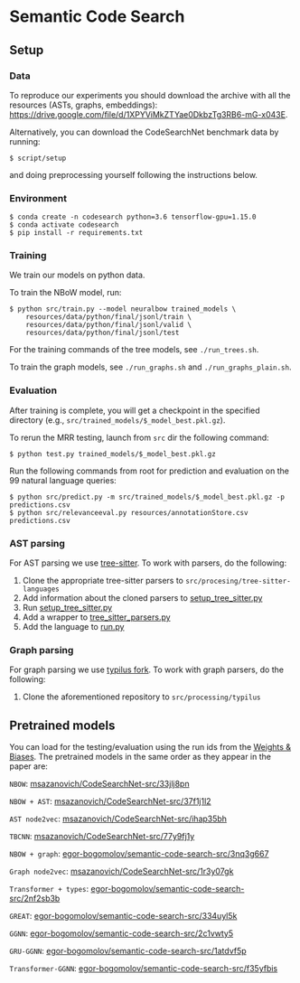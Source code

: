 # Semantic Code Search

## Setup

### Data

To reproduce our experiments you should download the archive with all the
resources (ASTs, graphs, embeddings):
https://drive.google.com/file/d/1XPYViMkZTYae0DkbzTg3RB6-mG-x043E.

Alternatively, you can download the CodeSearchNet benchmark data by running:

`$ script/setup`

and doing preprocessing yourself following the instructions below.

### Environment

```
$ conda create -n codesearch python=3.6 tensorflow-gpu=1.15.0
$ conda activate codesearch
$ pip install -r requirements.txt
```

### Training

We train our models on python data. 

To train the NBoW model, run:

```
$ python src/train.py --model neuralbow trained_models \
    resources/data/python/final/jsonl/train \
    resources/data/python/final/jsonl/valid \
    resources/data/python/final/jsonl/test
```

For the training commands of the tree models, see `./run_trees.sh`.

To train the graph models, see `./run_graphs.sh` and `./run_graphs_plain.sh`.

### Evaluation

After training is complete, you will get a checkpoint in the specified directory
(e.g., `src/trained_models/$_model_best.pkl.gz`).

To rerun the MRR testing, launch from `src` dir the following command:

```
$ python test.py trained_models/$_model_best.pkl.gz
```

Run the following commands from root for prediction and evaluation on the 99 natural language queries:

```
$ python src/predict.py -m src/trained_models/$_model_best.pkl.gz -p predictions.csv
$ python src/relevanceeval.py resources/annotationStore.csv predictions.csv
```

### AST parsing

For AST parsing we use [tree-sitter](https://github.com/tree-sitter/tree-sitter).
To work with parsers, do the following:

1. Clone the appropriate tree-sitter parsers to `src/procesing/tree-sitter-languages`
2. Add information about the cloned parsers to [setup_tree_sitter.py](src/processing/setup_tree_sitter.py)
3. Run [setup_tree_sitter.py](src/processing/setup_tree_sitter.py)
4. Add a wrapper to [tree_sitter_parsers.py](src/processing/ast_parsers/tree_sitter_parsers.py)
5. Add the language to [run.py](src/processing/run.py)

### Graph parsing

For graph parsing we use [typilus fork](https://github.com/JetBrains-Research/typilus).
To work with graph parsers, do the following:

1. Clone the aforementioned repository to `src/processing/typilus`

## Pretrained models

You can load for the testing/evaluation using the run ids from the [Weights & Biases](https://wandb.ai).
The pretrained models in the same order as they appear in the paper are:

`NBOW`: [msazanovich/CodeSearchNet-src/33jlj8pn](https://wandb.ai/msazanovich/CodeSearchNet-src/runs/33jlj8pn)

`NBOW + AST`: [msazanovich/CodeSearchNet-src/37f1j1l2](https://wandb.ai/msazanovich/CodeSearchNet-src/runs/37f1j1l2)

`AST node2vec`: [msazanovich/CodeSearchNet-src/ihap35bh](https://wandb.ai/msazanovich/CodeSearchNet-src/runs/ihap35bh)

`TBCNN`: [msazanovich/CodeSearchNet-src/77y9fj1y](https://wandb.ai/msazanovich/CodeSearchNet-src/runs/77y9fj1y)

`NBOW + graph`: [egor-bogomolov/semantic-code-search-src/3nq3g667](https://wandb.ai/egor-bogomolov/semantic-code-search-src/runs/3nq3g667)

`Graph node2vec`: [msazanovich/CodeSearchNet-src/1r3y07gk](https://wandb.ai/msazanovich/CodeSearchNet-src/runs/1r3y07gk)

`Transformer + types`: [egor-bogomolov/semantic-code-search-src/2nf2sb3b](https://wandb.ai/egor-bogomolov/semantic-code-search-src/runs/2nf2sb3b)

`GREAT`: [egor-bogomolov/semantic-code-search-src/334uyl5k](https://wandb.ai/egor-bogomolov/semantic-code-search-src/runs/334uyl5k)

`GGNN`: [egor-bogomolov/semantic-code-search-src/2c1vwty5](https://wandb.ai/egor-bogomolov/semantic-code-search-src/runs/2c1vwty5)

`GRU-GGNN`: [egor-bogomolov/semantic-code-search-src/1atdvf5p](https://wandb.ai/egor-bogomolov/semantic-code-search-src/runs/1atdvf5p)

`Transformer-GGNN`: [egor-bogomolov/semantic-code-search-src/f35yfbis](https://wandb.ai/egor-bogomolov/semantic-code-search-src/runs/f35yfbis)
